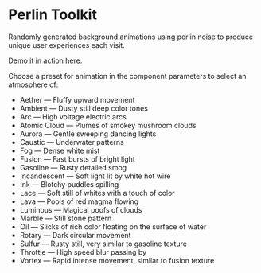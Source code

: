 # Perlin Toolkit

Randomly generated background animations using perlin noise to produce unique user experiences each visit.

[Demo it in action here](http://labs.jasonsturges.com/blog/perlin-toolkit/).

Choose a preset for animation in the component parameters to select an atmosphere of:

- Aether &mdash; Fluffy upward movement
- Ambient &mdash; Dusty still deep color tones
- Arc &mdash; High voltage electric arcs
- Atomic Cloud &mdash; Plumes of smokey mushroom clouds
- Aurora &mdash; Gentle sweeping dancing lights
- Caustic &mdash; Underwater patterns
- Fog &mdash; Dense white mist
- Fusion &mdash; Fast bursts of bright light
- Gasoline &mdash; Rusty detailed smog
- Incandescent &mdash; Soft light lit by white hot wire
- Ink &mdash; Blotchy puddles spilling
- Lace &mdash; Soft still of whites with a touch of color
- Lava &mdash; Pools of red magma flowing
- Luminous &mdash; Magical poofs of clouds
- Marble &mdash; Still stone pattern
- Oil &mdash; Slicks of rich color floating on the surface of water
- Rotary &mdash; Dark circular movement
- Sulfur &mdash; Rusty still, very similar to gasoline texture
- Throttle &mdash; High speed blur passing by
- Vortex &mdash; Rapid intense movement, similar to fusion texture
